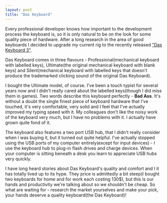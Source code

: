 ```yaml
---
layout: post
title: "Das Keyboard"
---
```


Every professional developer knows how important to the development
process the keyboard is, so it is only natural to be on the look for
some quality piece of hardware. After a long research in the area of
good keyboards I decided to upgrade my current rig to the recently
released ["Das Keyboard 3"](http://www.daskeyboard.com/).

Das Keyboard comes in three flavours - Professional(mechanical
keyboard with labelled keys), Ultimate(the original mechanical
keyboard with blank keys) and Silent(mechanical keyboard with labelled
keys that doesn't produce the trademarked clicking sound of the
original Das Keyboard).

I bought the Ultimate model, of course. I've been a touch typist for
several years now and I didn't really cared about the labelled
keys(though I did miss them in games). Two words describe this
keyboard perfectly - **Bad Ass**. It's without a doubt the single
finest piece of keyboard hardware that I've touched, it's very
comfortable, very solid and I feel that I've actually improved my
typing speed with it. My colleagues don't like the noisy work of the
keyboard very much, but I have no problems with it. I actually have
grown quite fond of it.

The keyboard also features a two port USB hub, that I didn't really
consider when I was buying it, but it turned out quite helpful. I've
actually stopped using the USB ports of my computer entirely(except
for input devices) - I use the keyboard hub to plug-in flash drives
and charge devices. When your computer is sitting beneath a desk you
learn to appreciate USB hubs very quickly. 

I have long heard stories about Das Keyboard's quality
and comfort and I it has totally lived up to its hype. They price is
admittedly a bit steep(I bought two keyboards for home and for work
each costing 130$), but this is our hands and productivity we're
talking about so we shouldn't be cheap. So what are
waiting for - research the market yourselves and make your pick, your
hands deserve a quality keyboard(the Das Keyboard)!
